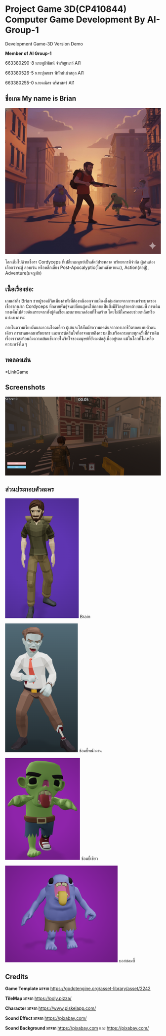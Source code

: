 # Project Game 3D(CP410844) Computer Game Development By AI-Group-1
Development Game-3D Version Demo

**Member of AI Group-1**

663380290-8	นายภูมิพัฒน์ จำเริญเนาว์	AI1

663380526-5	นายปุณยธร พิทักษ์เผ่าสกุล	AI1

663380255-0	นายคณิศร ตรีศาสตร์	AI1

## ชื่อเกม My name is Brian
![My name is Brian Logo](https://github.com/KNS19/ProjectGame3D/blob/main/projectgame3d/unnamed.jpg)

โลกเต็มไปด้วยเชื้อรา Cordyceps ที่เปลี่ยนมนุษย์เป็นสัตว์ประหลาด
ทรัพยากรมีจำกัด ผู้เล่นต้องเลือกว่าจะสู้ ลอบเร้น หรือหลีกเลี่ยง Post-Apocalyptic(โลกหลังหายนะ), 
Action(ต่อสู้), Adventure(ผจญภัย)

## เนื้อเรื่องย่อ:

เกมเล่าถึง Brian ชายผู้รอดชีวิตเพียงลำพังที่ต้องหนีออกจากเมืองซึ่งล่มสลายจากการแพร่ระบาดของเชื้อรากาฝาก Cordyceps ที่กลายพันธุ์จนเปลี่ยนผู้คนให้กลายเป็นสิ่งมีชีวิตดุร้ายคล้ายซอมบี้ การเดินทางเต็มไปด้วยอันตรายจากทั้งผู้ติดเชื้อและสภาพแวดล้อมที่โหดร้าย โดยไม่มีใครคอยช่วยเหลือหรือแบ่งเบาภาระ

ภายในความเงียบงันและความโดดเดี่ยว ผู้เล่นจะได้สัมผัสความกดดันจากการเอาชีวิตรอดแบบตัวคนเดียว การขาดแคลนทรัพยากร และการตัดสินใจที่อาจหมายถึงความเป็นหรือความตายทุกครั้งที่ก้าวเดิน เรื่องราวสะท้อนถึงความเข้มแข็งภายในจิตใจของมนุษย์ที่ยังคงต่อสู้เพื่ออยู่รอด แม้ในโลกที่ไม่เหลือความหวังใด ๆ

## ทดลองเล่น

*LinkGame 

## Screenshots
![ss1](https://github.com/KNS19/ProjectGame3D/blob/main/projectgame3d/images/Screenshot%202025-10-09%20121923.png)


## ส่วนประกอบตัวละคร

![Brain](https://github.com/KNS19/ProjectGame3D/blob/main/projectgame3d/images/Brian.png) 
Brain

![ซ้อมบี้พนักงาน](https://github.com/KNS19/ProjectGame3D/blob/main/projectgame3d/images/Z.png) 
ซ้อมบี้พนักงาน

![ซ้อมบี้เขียว](https://github.com/KNS19/ProjectGame3D/blob/main/projectgame3d/images/SZ.png) 
ซ้อมบี้เขียว

![บอสซอมบี้](https://github.com/KNS19/ProjectGame3D/blob/main/projectgame3d/images/BZ.png) 
บอสซอมบี้

## Credits

**Game Template มาจาก** https://godotengine.org/asset-library/asset/2242

**TileMap  มาจาก** https://poly.pizza/

**Character มาจาก** https://www.piskelapp.com/

**Sound Effect มาจาก** https://pixabay.com/

**Sound Background มาจาก** https://pixabay.com และ https://pixabay.com/
